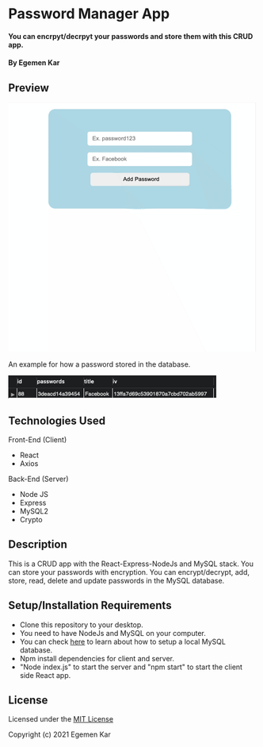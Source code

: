 # Password Manager App

#### You can encrpyt/decrpyt your passwords and store them with this CRUD app.

#### By Egemen Kar

## Preview

![pass-manage](pass-manage.gif)

An example for how a password stored in the database.

![database](database.png)

## Technologies Used

Front-End (Client)

* React
* Axios

Back-End (Server)

* Node JS
* Express
* MySQL2
* Crypto

## Description

This is a CRUD app with the React-Express-NodeJs and MySQL stack. You can store your passwords with encryption. You can encrypt/decrypt, add, store, read, delete and update passwords in the MySQL database.

## Setup/Installation Requirements

* Clone this repository to your desktop.
* You need to have NodeJs and MySQL on your computer.
* You can check [here](https://ladvien.com/data-analytics-mysql-localhost-setup/) to learn about how to setup a local MySQL database.
* Npm install dependencies for client and server.
* "Node index.js" to start the server and "npm start" to start the client side React app.

## License

Licensed under the [MIT License](LICENSE)

Copyright (c) 2021 Egemen Kar
